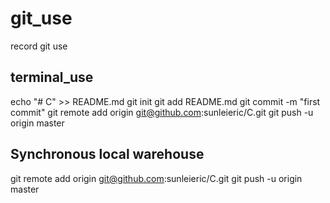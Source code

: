 # git_use
record git use

## terminal_use
echo "# C" >> README.md
git init
git add README.md
git commit -m "first commit"
git remote add origin git@github.com:sunleieric/C.git
git push -u origin master 
## Synchronous local warehouse
git remote add origin git@github.com:sunleieric/C.git
git push -u origin master
